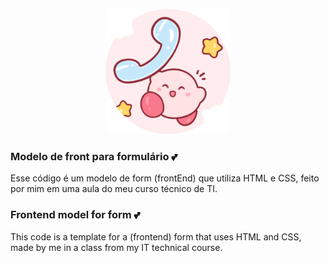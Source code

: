 <p align="center">
  <img src="logo.png" alt="Logo" width="200" height="200">
</p>

<h3>Modelo de front para formulário 💕</h3>

Esse código é um modelo de form (frontEnd) que utiliza HTML e CSS, feito por mim em uma aula do meu curso técnico de TI.

<h3>Frontend model for form 💕</h3>

This code is a template for a (frontend) form that uses HTML and CSS, made by me in a class from my IT technical course.
